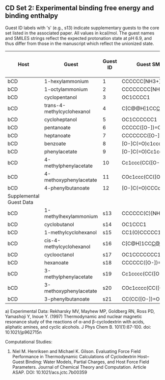 ## CD Set 2: Experimental binding free energy and binding enthalpy
Guest ID labels with 's' (e.g., s13) indicate supplementary guests to the core set listed in the associated paper. All values in kcal/mol. The guest names and SMILES strings reflect the expected protonation state at pH 6.9, and thus differ from those in the manuscript which reflect the unionized state.

|Host|Guest|Guest ID|Guest SMILES|Exp ΔG [<sup>a</sup>](#Rek97)|Exp ΔG SEM [<sup>a</sup>](#Rek97)|Exp ΔH [<sup>a</sup>](#Rek97)|Exp ΔH SEM [<sup>a</sup>](#Rek97)|Comp. Studies|
|----|--------------------------|--------|-----------------------|------|----------|------|----------|-------------|
|bCD |1-hexylammonium           |1       |CCCCCC[NH3+]           |-2.486|0.084     |  0.60|0.05      | [1](#HenGil)|
|bCD |1-octylammonium           |2       |CCCCCCCC[NH3+]         |-3.585|0.120     | -0.48|0.03      | [1](#HenGil)|
|bCD |cyclopentanol             |3       |OC1CCCC1               |-3.050|0.010     | -1.09|0.01      | [1](#HenGil)|
|bCD |trans-4-methylcyclohexanol|4       |C[C@@H]1CC[C@@H](O)CC1 |-4.541|0.008     | -2.17|0.02      | [1](#HenGil)|
|bCD |cycloheptanol             |5       |OC1CCCCCC1             |-4.560|0.011     | -2.96|0.01      | [1](#HenGil)|
|bCD |pentanoate                |6       |CCCCC([O-])=O          |-1.267|0.323     |  1.89|0.53      | [1](#HenGil)|
|bCD |heptanoate                |7       |CCCCCCC([O-])=O        |-3.394|0.179     |  0.42|0.04      | [1](#HenGil)|
|bCD |benzoate                  |8       |[O-]C(=O)c1ccccc1      |-1.640|0.024     | -2.51|0.08      | [1](#HenGil)|
|bCD |phenylacetate             |9       |[O-]C(=O)Cc1ccccc1     |-1.697|0.048     | -1.79|0.11      | [1](#HenGil)|
|bCD |4-methylphenylacetate     |10      |Cc1ccc(CC([O-])=O)cc1  |-2.192|0.013     | -2.89|0.05      | [1](#HenGil)|
|bCD |4-methoxyphenylacetate    |11      |COc1ccc(CC([O-])=O)cc1 |-2.512|0.007     | -1.96|0.01      | [1](#HenGil)|
|bCD |4-phenylbutanoate         |12      |[O-]C(=O)CCCc1ccccc1   |-3.599|0.018     | -2.82|0.01      | [1](#HenGil)|
|Supplemental Guest Data|
|bCD |1-methylhexylammonium     |s13     |CCCCCC(C)[NH3+]        |-2.557|0.066     |  0.47|0.03      | [1](#HenGil)|
|bCD |cyclobutanol              |s14     |OC1CCC1                |-1.554|0.167     |  0.88|0.17      | [1](#HenGil)|
|bCD |1-methylcyclohexanol      |s15     |CC1(O)CCCCC1           |-4.175|0.010     | -2.29|0.03      | [1](#HenGil)|
|bCD |cis-4-methylcyclohexanol  |s16     |C[C@H]1CC[C@@H](O)CC1  |-4.319|0.006     | -2.27|0.01      | [1](#HenGil)|
|bCD |cyclooctanol              |s17     |OC1CCCCCCC1            |-4.971|0.036     | -3.92|0.06      | [1](#HenGil)|
|bCD |hexanoate                 |s18     |CCCCCC([O-])=O         |-2.280|0.030     |  1.31|0.04      | [1](#HenGil)|
|bCD |3-methylphenylacetate     |s19     |Cc1cccc(CC([O-])=O)c1  |-1.458|0.036     | -2.75|0.13      | [1](#HenGil)|
|bCD |3-methoxyphenylacetate    |s20     |COc1cccc(CC([O-])=O)c1 |-2.156|0.010     | -2.93|0.03      | [1](#HenGil)|
|bCD |3-phenylbutanoate         |s21     |CC(CC([O-])=O)c1ccccc1 |-3.518|0.007     | -2.25|0.01      | [1](#HenGil)|

a) <a name="Rek97"></a>Experimental Data: Rekharsky MV, Mayhew MP, Goldberg RN, Ross PD, Yamashoji Y, Inoue Y. (1997) Thermodynamic and nuclear magnetic resonance study of the reactions of α-and β-cyclodextrin with acids, aliphatic amines, and cyclic alcohols. J Phys Chem B. 101(1):87-100. doi: 10.1021/jp962715n

Computational Studies:
1. <a name="HenGil"></a>Niel M. Henriksen and Michael K. Gilson. Evaluating Force Field Performance in Thermodynamic Calculations of Cyclodextrin Host–Guest Binding: Water Models, Partial Charges, and Host Force Field Parameters. Journal of Chemical Theory and Computation. Article ASAP. DOI: 10.1021/acs.jctc.7b00359

